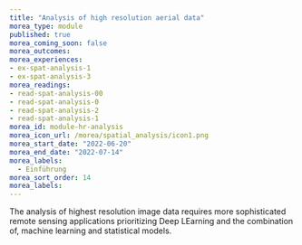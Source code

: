 ```yaml
---
title: "Analysis of high resolution aerial data"
morea_type: module
published: true
morea_coming_soon: false
morea_outcomes:
morea_experiences:
- ex-spat-analysis-1
- ex-spat-analysis-3
morea_readings:
- read-spat-analysis-00
- read-spat-analysis-0
- read-spat-analysis-2
- read-spat-analysis-1
morea_id: module-hr-analysis
morea_icon_url: /morea/spatial_analysis/icon1.png
morea_start_date: "2022-06-20"
morea_end_date: "2022-07-14"
morea_labels: 
  - Einführung
morea_sort_order: 14
morea_labels:
---
```



The analysis of highest resolution image data requires more sophisticated remote sensing applications prioritizing Deep LEarning and the combination of, machine learning and statistical models. 